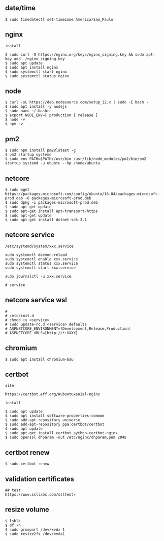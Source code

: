## date/time

    $ sudo timedatectl set-timezone America/Sao_Paulo

## nginx
    
    install
    
    $ sudo curl -O https://nginx.org/keys/nginx_signing.key && sudo apt-key add ./nginx_signing.key
    $ sudo apt update
    $ sudo apt install nginx
    $ sudo systemctl start nginx
    $ sudo systemctl status nginx

## node

    $ curl -sL https://deb.nodesource.com/setup_12.x | sudo -E bash -
    $ sudo apt install -y nodejs
    $ sudo nano ~/.bashrc
    $ export NODE_ENV=[ production | release ]
    $ node -v
    $ npm -v

## pm2

    $ sudo npm install pm2@latest -g
    $ pm2 startup systemd
    $ sudo env PATH=$PATH:/usr/bin /usr/lib/node_modules/pm2/bin/pm2 startup systemd -u ubuntu --hp /home/ubuntu

## netcore

    $ sudo wget https://packages.microsoft.com/config/ubuntu/16.04/packages-microsoft-prod.deb -O packages-microsoft-prod.deb
    $ sudo dpkg -i packages-microsoft-prod.deb
    $ sudo apt-get update
    $ sudo apt-get install apt-transport-https
    $ sudo apt-get update
    $ sudo apt-get install dotnet-sdk-3.1

## netcore service

    /etc/systemd/system/xxx.service
    
    sudo systemctl daemon-reload
    sudo systemctl enable xxx.service
    sudo systemctl status xxx.service
    sudo systemctl start xxx.service
    
    sudo journalctl -u xxx.service

    # service
    
    

## netcore service wsl

    # 
    # /etc/init.d
    # chmod +x <service>
    # sudo update-rc.d <service> defaults
    # ASPNETCORE_ENVIRONMENT=[Development,Release,Production]
    # ASPNETCORE_URLS=[http://*:XXXX]

## chromium

    $ sudo apt install chromium-bsu

## certbot

    site
    
    https://certbot.eff.org/#ubuntuxenial-nginx

    install
    
    $ sudo apt update
    $ sudo apt install software-properties-common
    $ sudo add-apt-repository universe
    $ sudo add-apt-repository ppa:certbot/certbot
    $ sudo apt update
    $ sudo apt-get install certbot python-certbot-nginx
    $ sudo openssl dhparam -out /etc/nginx/dhparam.pem 2048

## certbot renew

    $ sudo certbot renew

## validation certificates

    ## test
    https://www.ssllabs.com/ssltest/
    
## resize volume

    $ lsblk
    $ df -h
    $ sudo growpart /dev/xvda 1
    $ sudo resize2fs /dev/xvda1
       

